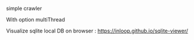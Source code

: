 simple crawler 


With option multiThread

Visualize sqlite local DB on browser : https://inloop.github.io/sqlite-viewer/

